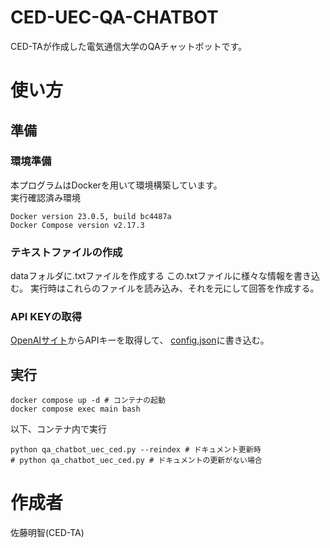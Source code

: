 # CED-UEC-QA-CHATBOT
CED-TAが作成した電気通信大学のQAチャットボットです。
# 使い方
## 準備
### 環境準備
本プログラムはDockerを用いて環境構築しています。  
実行確認済み環境
```
Docker version 23.0.5, build bc4487a
Docker Compose version v2.17.3
```
### テキストファイルの作成
dataフォルダに.txtファイルを作成する
この.txtファイルに様々な情報を書き込む。
実行時はこれらのファイルを読み込み、それを元にして回答を作成する。
### API KEYの取得
[OpenAIサイト](https://openai.com/)からAPIキーを取得して、
[config.json](config.json)に書き込む。
## 実行
```
docker compose up -d # コンテナの起動
docker compose exec main bash
```
以下、コンテナ内で実行
```
python qa_chatbot_uec_ced.py --reindex # ドキュメント更新時
# python qa_chatbot_uec_ced.py # ドキュメントの更新がない場合
```
# 作成者
佐藤明智(CED-TA)
